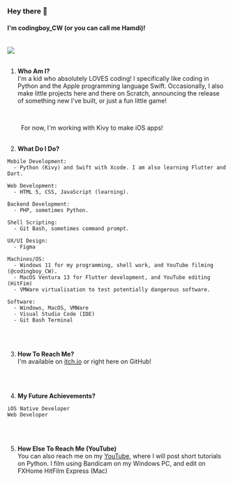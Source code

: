 ### Hey there 👋 

#### I'm codingboy_CW (or you can call me Hamdi)!
<br/>


<a href="https://github.com/hamdivazim">
  <img align="center" src="https://github-readme-stats.vercel.app/api?username=hamdivazim&count_private=true&show_icons=true&include_all_commits=true" />
</a>
<br/>
<br/>

1. **Who Am I?**<br/>
 I'm a kid who absolutely LOVES coding! I specifically like coding in Python and the Apple programming language Swift. Occasionally, I also make little projects here and there on Scratch, announcing the release of something new I've built, or just a fun little game!
 <br/>
 
&nbsp;&nbsp;&nbsp;&nbsp;&nbsp;&nbsp;&nbsp;&nbsp;For now, I'm working  with Kivy to make iOS apps!
<br/>
<br/>

2. **What Do I Do?**

```
Mobile Development:
  - Python (Kivy) and Swift with Xcode. I am also learning Flutter and Dart.
  
Web Development:
  - HTML 5, CSS, JavaScript (learning).
  
Backend Development:
  - PHP, sometimes Python.
  
Shell Scripting:
  - Git Bash, sometimes command prompt.
  
UX/UI Design:
  - Figma
  
Machines/OS:
  - Windows 11 for my programming, shell work, and YouTube filming (@codingboy_CW).
  - MacOS Ventura 13 for Flutter development, and YouTube editing (HitFim)
  - VMWare virtualisation to test potentially dangerous software.
  
Software:
  - Windows, MacOS, VMWare
  - Visual Studio Code (IDE)
  - Git Bash Terminal
```
<br/>
<br/>

3. **How To Reach Me?**<br/>
  I'm available on [itch.io](https://codingboy-cw.itch.io/) or right here on GitHub!

<br/>
<br/>

4. **My Future Achievements?**
  ```
  iOS Native Developer
  Web Developer
  ```
  
<br/>
<br/>
  
5. **How Else To Reach Me (YouTube)**<br/>
  You can also reach me on my [YouTube](https://www.youtube.com/channel/UC5wVpJNisPckkidnZ-CBGtg), where I will post short tutorials on Python. I film using Bandicam on my Windows PC, and edit on FXHome HitFilm Express (Mac)
